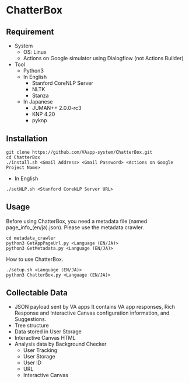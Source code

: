 # ChatterBox

## Requirement
- System
    - OS: Linux
    - Actions on Google simulator using Dialogflow (not Actions Builder)
- Tool
    - Python3
    - In English
        - Stanford CoreNLP Server
        - NLTK
        - Stanza
    - In Japanese
        - JUMAN++ 2.0.0-rc3
        - KNP 4.20
        - pyknp

## Installation
```
git clone https://github.com/VAapp-system/ChatterBox.git
cd ChatterBox
./install.sh <Gmail Address> <Gmail Password> <Actions on Google Project Name>
```
- In English
```
./setNLP.sh <Stanford CoreNLP Server URL>
```
## Usage
Before using ChatterBox, you need a metadata file (named page_info_(en/ja).json). Please use the metadata crawler.
```
cd metadata_crawler
python3 GetAppPageUrl.py <Language (EN/JA)>
python3 GetMetadata.py <Language (EN/JA)>

```
How to use ChatterBox.
```
./setup.sh <Language (EN/JA)>
python3 ChatterBox.py <Language (EN/JA)>
```

## Collectable Data
- JSON payload sent by VA apps
     It contains VA app responses, Rich Response and Interactive Canvas configuration information, and Suggestions.
- Tree structure
- Data stored in User Storage
- Interactive Canvas HTML
- Analysis data by Background Checker
    - User Tracking
    - User Storage
    - User ID
    - URL
    - Interactive Canvas